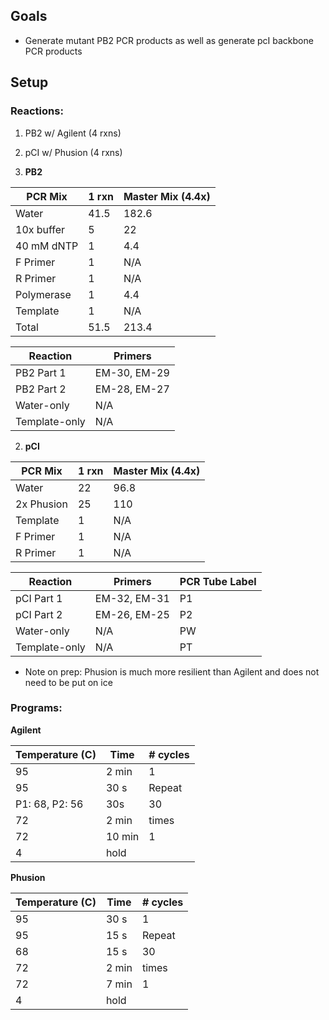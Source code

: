 ## Goals

- Generate mutant PB2 PCR products as well as generate pcI backbone PCR products

## Setup

### Reactions:

1. PB2 w/ Agilent (4 rxns)
2. pCI w/ Phusion (4 rxns)

1. **PB2**

| PCR Mix    | 1 rxn | Master Mix (4.4x) |
|------------|-------|-------------------|
| Water      | 41.5  | 182.6             |
| 10x buffer | 5     | 22                |
| 40 mM dNTP | 1     | 4.4               |
| F Primer   | 1     | N/A               |
| R Primer   | 1     | N/A               |
| Polymerase | 1     | 4.4               |
| Template   | 1     | N/A               |
| Total      | 51.5  | 213.4             |

| Reaction      | Primers      |
|---------------|--------------|
| PB2 Part 1    | EM-30, EM-29 |
| PB2 Part 2    | EM-28, EM-27 |
| Water-only    | N/A          |
| Template-only | N/A          |

2. **pCI**

| PCR Mix    | 1 rxn | Master Mix (4.4x) |
|------------|-------|-------------------|
| Water      | 22    | 96.8              |
| 2x Phusion | 25    | 110               |
| Template   | 1     | N/A               |
| F Primer   | 1     | N/A               |
| R Primer   | 1     | N/A               |

| Reaction      | Primers      | PCR Tube Label |
|---------------|--------------|----------------|
| pCI Part 1    | EM-32, EM-31 | P1             |
| pCI Part 2    | EM-26, EM-25 | P2             |
| Water-only    | N/A          | PW             |
| Template-only | N/A          | PT             |

- Note on prep: Phusion is much more resilient than Agilent and does not need to be put on ice

### Programs:

**Agilent**

| Temperature (C)      | Time           | # cycles |
|----------------------|----------------|----------|
| 95                   | 2 min          | 1        |
| 95  | 30 s | Repeat       |
| P1: 68, P2: 56| 30s | 30       |
| 72 | 2 min | times       |
| 72                   | 10 min         | 1        |
| 4                    | hold           |          |

**Phusion**

| Temperature (C) | Time            | # cycles |
|-----------------|-----------------|----------|
| 95              | 30 s            | 1        |
| 95         | 15 s  | Repeat       |
| 68        | 15 s | 30       |
| 72        | 2 min | times       |
| 72              | 7 min           | 1        |
| 4               | hold            |          |
